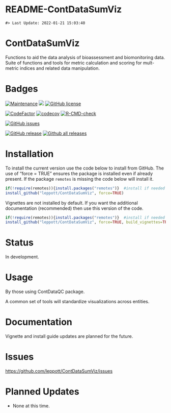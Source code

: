 README-ContDataSumViz
================

<!-- README.md is generated from README.Rmd. Please edit that file -->

    #> Last Update: 2022-01-21 15:03:40

# ContDataSumViz

Functions to aid the data analysis of bioassessment and biomonitoring
data. Suite of functions and tools for metric calculation and scoring
for mult-metric indices and related data manipulation.

# Badges

[![Maintenance](https://img.shields.io/badge/Maintained%3F-yes-green.svg)](https://GitHub.com/leppott/ContDataSumViz/graphs/commit-activity)
[![](https://img.shields.io/badge/lifecycle-stable-green.svg)](https://www.tidyverse.org/lifecycle/#stable)
[![GitHub
license](https://img.shields.io/github/license/leppott/ContDataSumViz.svg)](https://github.com/leppott/ContDataSumViz/blob/master/LICENSE)

[![CodeFactor](https://www.codefactor.io/repository/github/leppott/ContDataSumViz/badge)](https://www.codefactor.io/repository/github/leppott/ContDataSumViz)
[![codecov](https://codecov.io/gh/leppott/ContDataSumViz/branch/master/graph/badge.svg)](https://codecov.io/gh/leppott/ContDataSumViz)
[![R-CMD-check](https://github.com/leppott/ContDataSumViz/workflows/R-CMD-check/badge.svg)](https://github.com/leppott/ContDataSumViz/actions)

[![GitHub
issues](https://img.shields.io/github/issues/leppott/ContDataSumViz.svg)](https://GitHub.com/leppott/ContDataSumViz/issues/)

[![GitHub
release](https://img.shields.io/github/release/leppott/ContDataSumViz.svg)](https://GitHub.com/leppott/ContDataSumViz/releases/)
[![Github all
releases](https://img.shields.io/github/downloads/leppott/ContDataSumViz/total.svg)](https://GitHub.com/leppott/ContDataSumViz/releases/)

# Installation

To install the current version use the code below to install from
GitHub. The use of “force = TRUE” ensures the package is installed even
if already present. If the package `remotes` is missing the code below
will install it.

``` r
if(!require(remotes)){install.packages("remotes")}  #install if needed
install_github("leppott/ContDataSumViz", force=TRUE)
```

Vignettes are not installed by default. If you want the additional
documentation (recommended) then use this version of the code.

``` r
if(!require(remotes)){install.packages("remotes")}  #install if needed
install_github("leppott/ContDataSumViz", force=TRUE, build_vignettes=TRUE)
```

# Status

In development.

# Usage

By those using ContDataQC package.

A common set of tools will standardize visualizations across entities.

# Documentation

Vignette and install guide updates are planned for the future.

# Issues

<https://github.com/leppott/ContDataSumViz/issues>

# Planned Updates

-   None at this time.

